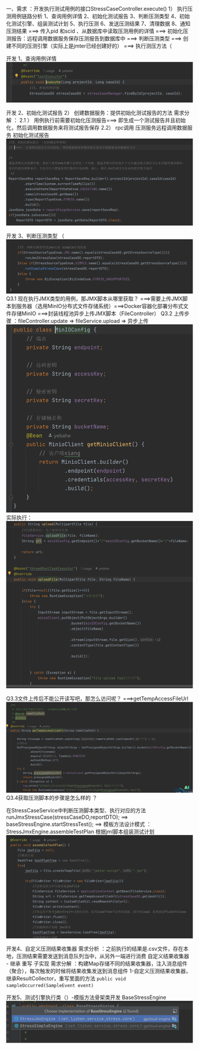 一、需求 ：开发执行测试用例的接口StressCaseController.execute()
1） 执行压测用例链路分析
1、查询用例详情
2、初始化测试报告
3、判断压测类型
4、初始化测试引擎、组装测试计划
5、执行压测
6、发送压测结果
7、清理数据
8、通知压测结果
===> 传入pid 和scid 、从数据库中读取压测用例的详情 ===> 初始化压测报告：远程调用数据服务保存压测报告到数据库中
===> 判断压测类型 ===> 创建不同的压测引擎（实际上是jmter已经创建好的） ===> 执行测压方法（

开发 1、查询用例详情
![img.png](img.png) 

开发 2、初始化测试报告
2） 创建数据服务：提供初始化测试报告的方法 
需求分解 ：
2.1 ） 用例执行前需要初始化压测报告===> 即生成一个测试报告并且初始化，然后调用数据服务来将测试报告保存 
2.2） rpc调用 压测服务远程调用数据服务
初始化测试报告 
![img_3.png](img_3.png)


开发 3、判断压测类型 （
![img_2.png](img_2.png)
Q3.1 现在执行JMX类型的用例，那JMX脚本从哪里获取？
===>需要上传JMX脚本到服务器（选用MinIO分布式文件存储系统）===>Docker容器化部署分布式文件存储MinIO
===>封装线程池异步上传JMX脚本（FileController）
Q3.2 上传步骤 ：fileController.update => fileService.upload => 异步上传
![img_4.png](img_4.png)
实际执行：
![img_5.png](img_5.png)

Q3.3文件上传后不能公开读写吧，那怎么访问呢？ ===>getTempAccessFileUrl
![img_12.png](img_12.png)
Q3.4获取压测脚本的步骤是怎么样的 ？

在StressCaseService中判断压测脚本类型、执行对应的方法
runJmxStressCase(stressCaseDO,reportDTO); ==> baseStressEngine.startStressTest();
==> 模板方法设计模式 ：StressJmxEngine.assembleTestPlan 根据jml脚本组装测试计划
![img_6.png](img_6.png)


开发4、自定义压测结果收集器
需求分析 ：之前执行的结果是.csv文件，存在本地，压测结果需要发送到消息队列当中，从另外一端进行消费
自定义结果收集器 -  继承 重写 子实现
需求分解 ：构建Map存储不同的结果收集器，注入消息组件（聚合），每次触发的时候将结果收集发送到消息组件
1-自定义压测结果收集器，继承ResultCollector，重写里面的方法  `public void sampleOccurred(SampleEvent event)` 

开发5、测试引擎执行类（）-模版方法骨架类开发 BaseStressEngine
![img_7.png](img_7.png)







